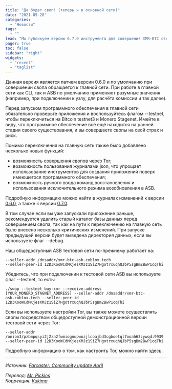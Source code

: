 ```yaml
---
title: "Да будет своп! (теперь и в основной сети)"
date: "2021-05-28"
categories:
  - "Новости"
tags:
  - ""
lead: "Мы публикуем версию 0.7.0 инструмента для совершения XMR-BTC свопов."
pager: true
toc: false
sidebar: "right"
widgets:
  - "recent"
  - "taglist"
---
```


Данная версия является патчем версии 0.6.0 и по умолчанию при совершении свопа обращается к главной сети. При работе в главной сети как CLI, так и ASB по умолчанию применяют разумные значения (например, при подключении к узлу, для расчёта комиссии и так далее).

Перед запуском программного обеспечения в главной сети обязательно проверьте приложения и воспользуйтесь флагом --testnet, чтобы переключиться на Bitcoin testnet3 и Monero Stagenet. Имейте в виду, что программное обеспечение всё ещё находится на ранней стадии своего существования, и вы совершаете свопы на свой страх и риск.

Помимо переключения на главную сеть также было добавлено несколько новых функций:
- возможность совершения свопов через Tor;
- возможность пользования журналами json, что упрощает использование инструментов для создания приложений поверх имеющегося программного обеспечения;
- возможность ручного ввода команд восстановления и использования исключительного режима возобновления в ASB.

Подробную информацию можно найти в журналах изменений к версии [0.6.0](https://xmr.ru/redirect.php?url=https://github.com/comit-network/xmr-btc-swap/releases/tag/0.6.0), а также к версии [0.7.0](https://xmr.ru/redirect.php?url=https://github.com/comit-network/xmr-btc-swap/releases/tag/0.7.0).

В том случае если вы уже запускали приложение раньше, рекомендуется удалить старый каталог базы данных перед совершением свопа, так как на пути к переключению на главную сеть было внесено несколько критических изменений. При запуске предыдущей версии будет выведена директория данных, если вы используете флаг --debug.

Наш общедоступный ASB тестовой сети по-прежнему работает на:
```
--seller-addr /dnsaddr/xmr-btc-asb.coblox.tech
--seller-peer-id 12D3KooWCdMKjesXMJz1SiZ7HgotrxuqhQJbP5sgBm2BwP1cqThi
```

Убедитесь, что при подключении к тестовой сети ASB вы используете флаг --testnet, то есть:
```
./swap --testnet buy-xmr --receive-address [YOUR_MONERO_STAGNET_ADDRESS] --seller-addr /dnsaddr/xmr-btc-asb.coblox.tech --seller-peer-id 12D3KooWCdMKjesXMJz1SiZ7HgotrxuqhQJbP5sgBm2BwP1cqThi
```

Если вы используете настройки Tor, вы также можете осуществлять свопы посредством общедоступной демонстрационной версии тестовой сети через Tor:
```
--seller-addr /onion3/pzbmpqsyi2j2za2fwmiognupwozjlcoajbd3cgboetql7ooah63zywqd:9939
--seller-peer-id 12D3KooWCdMKjesXMJz1SiZ7HgotrxuqhQJbP5sgBm2BwP1cqThi
```

Подробную информацию о том, как настроить Tor, можно найти здесь.

---

_Источник: [Farcaster: Community update April](https://www.reddit.com/r/Monero/comments/n258e4/farcaster_community_update_april/)_

_Перевод: [Mr. Pickles](https://t.me/v1docq47)_  
_Коррекция: [Kukima](https://t.me/Kukima)_

